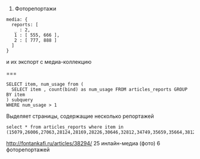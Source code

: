 1. Фоторепортажи

```
media: {
  reports: [ 
   _ : 2, 
   1 : [ 555, 666 ],
   2 : [ 777, 888 ]
  ]
}
```
и их экспорт с медиа-коллекцию

===
```
SELECT item, num_usage from (
  SELECT item , count(bind) as num_usage FROM articles_reports GROUP BY item
) subquery
WHERE num_usage > 1
```

Выделяет страницы, содержащие несколько репортажей

```
select * from articles_reports where item in (15079,26006,27063,28124,28169,28226,30646,32812,34749,35659,35664,38126)
```

http://fontankafi.ru/articles/38294/
25 инлайн-медиа (фото)
6 фоторепортажей




